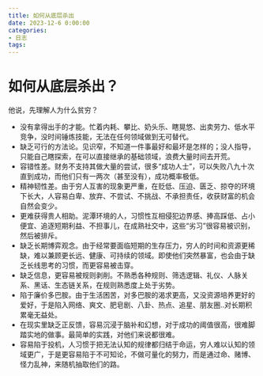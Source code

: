 ```yaml
---
title: 如何从底层杀出
date: 2023-12-6 0:00:00
categories:
- 日志
tags:
---
```

# 如何从底层杀出？

他说，先理解人为什么贫穷？
* 没有拿得出手的才能。忙着内耗、攀比、奶头乐、瞎晃悠、出卖劳力、低水平竞争，没时间锤炼技能，无法在任何领域做到无可替代。
* 缺乏可行的方法论。见识窄，不知道一件事最好和最坏是怎样的；没人指导，只能自己瞎探索，在可以直接继承的基础领域，浪费大量时间去开荒。
* 容错性差。财务不支持其做大量的尝试，很多“成功人士”，可以失败八九十次直到成功，而他们只有一两次（甚至没有），成功概率极低。 <!-- more -->
* 精神韧性差。由于穷人互害的现象更严重，在贬低、压迫、匮乏、掠夺的环境下长大，人容易白卑、放弃、不尝试、不挑战、不承担责任，收获财富的机会自然会变少。
* 更难获得贵人相助。泥潭环境的人，习惯性互相侵犯边界感、捧高踩低、占小便宜、追逐短期利益、不担事儿，在成熟社交中，这些“劣习”很容易被识别，然后被排斥。
* 缺乏长期博弈观念。由于经常要面临短期的生存压力，穷人的时间和资源更稀缺，难以兼顾更长远、健康、可持续的领域。即使他们突然暴富，也会由于缺乏长线思考的习惯，而更容易被击穿。
* 缺乏信息，更容易被规则剥削。不熟悉各种规则、筛选逻辑、礼仪、人脉关系、黑话、生态链关系，在规则熟悉度上处于劣势。
* 陷于廉价多巴胺。由于生活困苦，对多巴胺的渴求更高，又没资源培养更好的爱好，于是陷入网络、爽文、肥皂剧、八卦、热点、追星、朋友圈..对长期积累毫无益处。
* 在现实里缺乏正反馈，容易沉浸于脑补和幻想，对于成功的阈值很高，很难脚踏实地的做事。最简单的实践，对他们来说都很难。
* 容易陷于投机，人习惯于把无法认知的规律都归结于命运，穷人难以认知的领域更广，于是更容易陷于不可知论，不做可量化的努力，而是通过命、赌博、怪力乱神，来随机抽取他们的路。
